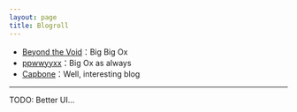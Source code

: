 ```yaml
---
layout: page
title: Blogroll
---
```


- [Beyond the Void](http://www.byvoid.com)：Big Big Ox
- [ppwwyyxx](http://ppwwyyxx.com)：Big Ox as always
- [Capbone](http://capbone.com)：Well, interesting blog

---

TODO: Better UI...
